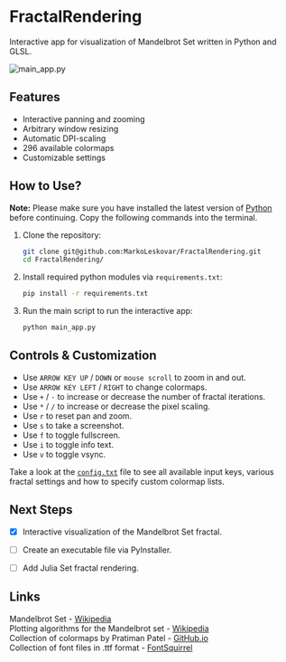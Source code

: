 # FractalRendering
Interactive app for visualization of Mandelbrot Set written in Python and GLSL.  

![main_app.py](docs/main_app.gif)


## Features

* Interactive panning and zooming
* Arbitrary window resizing
* Automatic DPI-scaling
* 296 available colormaps
* Customizable settings


## How to Use?

**Note:** Please make sure you have installed the latest version of [Python](https://www.python.org/downloads/) before 
continuing. Copy the following commands into the terminal.   

1. Clone the repository:  
   ```sh  
   git clone git@github.com:MarkoLeskovar/FractalRendering.git 
   cd FractalRendering/
   ```
   
2. Install required python modules via `requirements.txt`:  
   ```sh  
   pip install -r requirements.txt
   ```
   
3. Run the main script to run the interactive app:
   ```sh  
   python main_app.py
   ```


## Controls & Customization

* Use `ARROW KEY UP` / `DOWN` or `mouse scroll` to zoom in and out.
* Use `ARROW KEY LEFT` / `RIGHT` to change colormaps.
* Use `+` / `-` to increase or decrease the number of fractal iterations.
* Use `*` / `/` to increase or decrease the pixel scaling.
* Use `r` to reset pan and zoom.
* Use `s` to take a screenshot.
* Use `f` to toggle fullscreen.
* Use `i` to toggle info text.
* Use `v` to toggle vsync.

Take a look at the [`config.txt`](fractals/assets/config.txt) file to see all available input keys, various fractal 
settings and how to specify custom colormap lists.


## Next Steps

- [x] Interactive visualization of the Mandelbrot Set fractal.
- [ ] Create an executable file via PyInstaller.
- [ ] Add Julia Set fractal rendering.


## Links

Mandelbrot Set - [Wikipedia](https://en.wikipedia.org/wiki/Mandelbrot_set)  
Plotting algorithms for the Mandelbrot set - [Wikipedia](https://en.wikipedia.org/wiki/Plotting_algorithms_for_the_Mandelbrot_set)  
Collection of colormaps by Pratiman Patel - [GitHub.io](https://pratiman-91.github.io/colormaps)  
Collection of font files in .ttf format - [FontSquirrel](https://www.fontsquirrel.com)  

